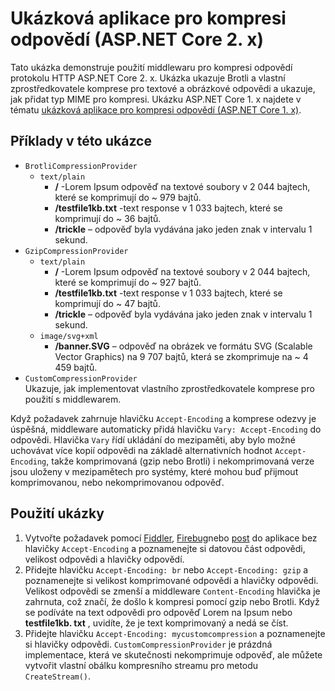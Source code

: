# <a name="response-compression-sample-application-aspnet-core-2x"></a>Ukázková aplikace pro kompresi odpovědí (ASP.NET Core 2. x)

Tato ukázka demonstruje použití middlewaru pro kompresi odpovědí protokolu HTTP ASP.NET Core 2. x. Ukázka ukazuje Brotli a vlastní zprostředkovatele komprese pro textové a obrázkové odpovědi a ukazuje, jak přidat typ MIME pro kompresi. Ukázku ASP.NET Core 1. x najdete v tématu [ukázková aplikace pro kompresi odpovědí (ASP.NET Core 1. x)](https://github.com/dotnet/AspNetCore.Docs/tree/master/aspnetcore/performance/response-compression/samples/1.x).

## <a name="examples-in-this-sample"></a>Příklady v této ukázce

* `BrotliCompressionProvider`
  * `text/plain`
    * **/** -Lorem Ipsum odpověď na textové soubory v 2 044 bajtech, které se komprimují do ~ 979 bajtů.
    * **/testfile1kb.txt** -text response v 1 033 bajtech, které se komprimují do ~ 36 bajtů.
    * **/trickle** – odpověď byla vydávána jako jeden znak v intervalu 1 sekund.
* `GzipCompressionProvider`
  * `text/plain`
    * **/** -Lorem Ipsum odpověď na textové soubory v 2 044 bajtech, které se komprimují do ~ 927 bajtů.
    * **/testfile1kb.txt** -text response v 1 033 bajtech, které se komprimují do ~ 47 bajtů.
    * **/trickle** – odpověď byla vydávána jako jeden znak v intervalu 1 sekund.
  * `image/svg+xml`
    * **/banner.SVG** – odpověď na obrázek ve formátu SVG (Scalable Vector Graphics) na 9 707 bajtů, která se zkomprimuje na ~ 4 459 bajtů.
* `CustomCompressionProvider`<br>Ukazuje, jak implementovat vlastního zprostředkovatele komprese pro použití s middlewarem.

Když požadavek zahrnuje hlavičku `Accept-Encoding` a komprese odezvy je úspěšná, middleware automaticky přidá hlavičku `Vary: Accept-Encoding` do odpovědi. Hlavička `Vary` řídí ukládání do mezipaměti, aby bylo možné uchovávat více kopií odpovědi na základě alternativních hodnot `Accept-Encoding`, takže komprimovaná (gzip nebo Brotli) i nekomprimovaná verze jsou uloženy v mezipamětech pro systémy, které mohou buď přijmout komprimovanou, nebo nekomprimovanou odpověď.

## <a name="use-the-sample"></a>Použití ukázky

1. Vytvořte požadavek pomocí [Fiddler](https://www.telerik.com/fiddler), [Firebug](https://getfirebug.com/)nebo [post](https://www.getpostman.com/) do aplikace bez hlavičky `Accept-Encoding` a poznamenejte si datovou část odpovědi, velikost odpovědi a hlavičky odpovědí.
1. Přidejte hlavičku `Accept-Encoding: br` nebo `Accept-Encoding: gzip` a poznamenejte si velikost komprimované odpovědi a hlavičky odpovědi. Velikost odpovědi se zmenší a middleware `Content-Encoding` hlavička je zahrnuta, což značí, že došlo k kompresi pomocí gzip nebo Brotli. Když se podíváte na text odpovědi pro odpověď Lorem na Ipsum nebo **testfile1kb. txt** , uvidíte, že je text komprimovaný a nedá se číst.
1. Přidejte hlavičku `Accept-Encoding: mycustomcompression` a poznamenejte si hlavičky odpovědi. `CustomCompressionProvider` je prázdná implementace, která ve skutečnosti nekomprimuje odpověď, ale můžete vytvořit vlastní obálku kompresního streamu pro metodu `CreateStream()`.
